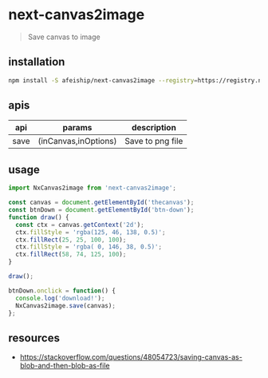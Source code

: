 # next-canvas2image
> Save canvas to image

## installation
```bash
npm install -S afeiship/next-canvas2image --registry=https://registry.npm.taobao.org
```

## apis
| api  | params               | description      |
| ---- | -------------------- | ---------------- |
| save | (inCanvas,inOptions) | Save to png file |

## usage
```js
import NxCanvas2image from 'next-canvas2image';

const canvas = document.getElementById('thecanvas');
const btnDown = document.getElementById('btn-down');
function draw() {
  const ctx = canvas.getContext('2d');
  ctx.fillStyle = 'rgba(125, 46, 138, 0.5)';
  ctx.fillRect(25, 25, 100, 100);
  ctx.fillStyle = 'rgba( 0, 146, 38, 0.5)';
  ctx.fillRect(58, 74, 125, 100);
}

draw();

btnDown.onclick = function() {
  console.log('download!');
  NxCanvas2image.save(canvas);
};
```

## resources
- https://stackoverflow.com/questions/48054723/saving-canvas-as-blob-and-then-blob-as-file
